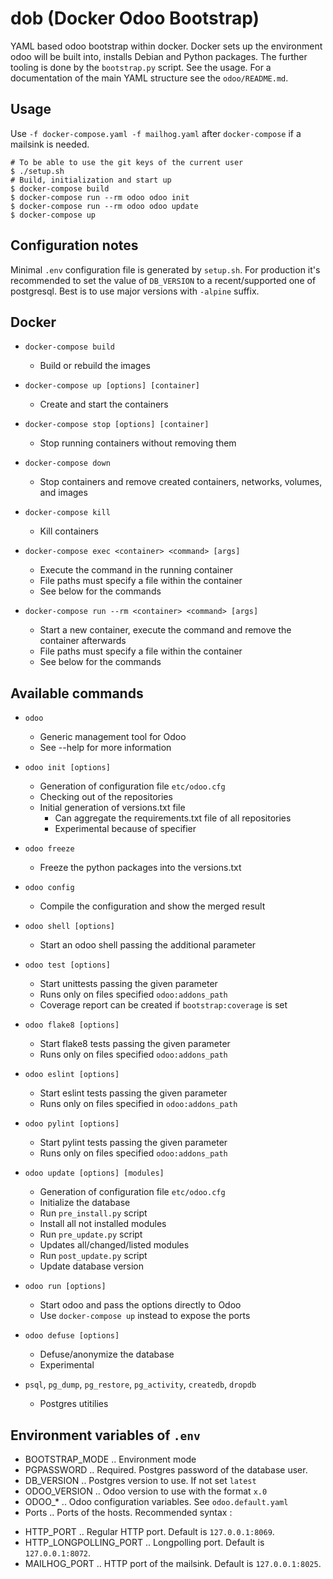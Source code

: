 dob (Docker Odoo Bootstrap)
===========================

YAML based odoo bootstrap within docker. Docker sets up the environment odoo
will be built into, installs Debian and Python packages. The further tooling is
done by the `bootstrap.py` script. See the usage. For a documentation of the
main YAML structure see the `odoo/README.md`.

Usage
-----

Use `-f docker-compose.yaml -f mailhog.yaml` after `docker-compose` if a
mailsink is needed.
```
# To be able to use the git keys of the current user
$ ./setup.sh
# Build, initialization and start up
$ docker-compose build
$ docker-compose run --rm odoo odoo init
$ docker-compose run --rm odoo odoo update
$ docker-compose up
```

Configuration notes
-------------------
Minimal `.env` configuration file is generated by `setup.sh`. For production
it's recommended to set the value of `DB_VERSION` to a recent/supported one of
postgresql. Best is to use major versions with `-alpine` suffix.

Docker
------

* `docker-compose build`
  - Build or rebuild the images

* `docker-compose up [options] [container]`
  - Create and start the containers

* `docker-compose stop [options] [container]`
  - Stop running containers without removing them

* `docker-compose down`
  - Stop containers and remove created containers, networks, volumes, and images

* `docker-compose kill`
  - Kill containers

* `docker-compose exec <container> <command> [args]`
  - Execute the command in the running container
  - File paths must specify a file within the container
  - See below for the commands

* `docker-compose run --rm <container> <command> [args]`
  - Start a new container, execute the command and remove the container afterwards
  - File paths must specify a file within the container
  - See below for the commands

Available commands
------------------

* `odoo`
  - Generic management tool for Odoo
  - See --help for more information

* `odoo init [options]`
  - Generation of configuration file `etc/odoo.cfg`
  - Checking out of the repositories
  - Initial generation of versions.txt file
    + Can aggregate the requirements.txt file of all repositories
    + Experimental because of specifier

* `odoo freeze`
  - Freeze the python packages into the versions.txt

* `odoo config`
  - Compile the configuration and show the merged result

* `odoo shell [options]`
  - Start an odoo shell passing the additional parameter

* `odoo test [options]`
  - Start unittests passing the given parameter
  - Runs only on files specified `odoo:addons_path`
  - Coverage report can be created if `bootstrap:coverage` is set

* `odoo flake8 [options]`
  - Start flake8 tests passing the given parameter
  - Runs only on files specified `odoo:addons_path`

* `odoo eslint [options]`
  - Start eslint tests passing the given parameter
  - Runs only on files specified in `odoo:addons_path`

* `odoo pylint [options]`
  - Start pylint tests passing the given parameter
  - Runs only on files specified `odoo:addons_path`

* `odoo update [options] [modules]`
  - Generation of configuration file `etc/odoo.cfg`
  - Initialize the database
  - Run `pre_install.py` script
  - Install all not installed modules
  - Run `pre_update.py` script
  - Updates all/changed/listed modules
  - Run `post_update.py` script
  - Update database version

* `odoo run [options]`
  - Start odoo and pass the options directly to Odoo
  - Use `docker-compose up` instead to expose the ports

* `odoo defuse [options]`
  - Defuse/anonymize the database
  - Experimental

* `psql`, `pg_dump`, `pg_restore`, `pg_activity`, `createdb`, `dropdb`
  - Postgres utitilies

Environment variables of `.env`
-------------------------------
 * BOOTSTRAP_MODE .. Environment mode
 * PGPASSWORD .. Required. Postgres password of the database user.
 * DB_VERSION .. Postgres version to use. If not set `latest`
 * ODOO_VERSION .. Odoo version to use with the format `x.0`
 * ODOO_* .. Odoo configuration variables. See `odoo.default.yaml`
 * Ports .. Ports of the hosts. Recommended syntax <ip>:<port>
  - HTTP_PORT .. Regular HTTP port. Default is `127.0.0.1:8069`.
  - HTTP_LONGPOLLING_PORT .. Longpolling port. Default is `127.0.0.1:8072`.
  - MAILHOG_PORT .. HTTP port of the mailsink. Default is `127.0.0.1:8025`.
